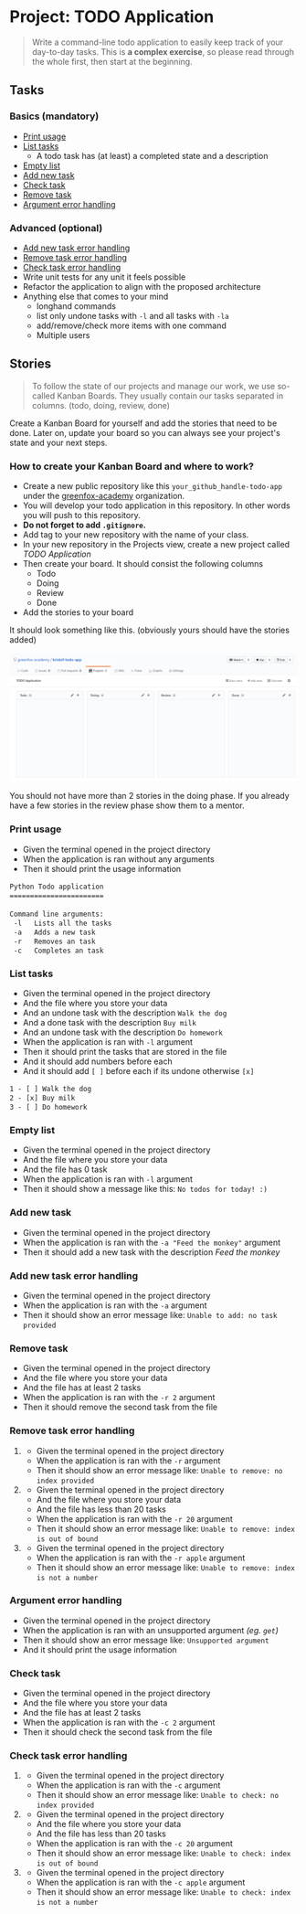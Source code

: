 # Project: TODO Application

> Write a command-line todo application to easily keep track of your day-to-day tasks.
> This is **a complex exercise**, so please read through the whole first, then start at the beginning.

## Tasks
### Basics (mandatory)

 - [Print usage](#print-usage)
 - [List tasks](#list-tasks)
     - A todo task has (at least) a completed state and a description
 - [Empty list](#empty-list)
 - [Add new task](#add-new-task)
 - [Check task](#check-task)
 - [Remove task](#remove-task)
 - [Argument error handling](#argument-error-handling)

### Advanced (optional)

 - [Add new task error handling](#add-new-task-error-handling)
 - [Remove task error handling](#remove-task-error-handling)
 - [Check task error handling](#check-task-error-handling)
 - Write unit tests for any unit it feels possible
 - Refactor the application to align with the proposed architecture
 - Anything else that comes to your mind
     - longhand commands
     - list only undone tasks with `-l` and all tasks with `-la`
     - add/remove/check more items with one command
     - Multiple users

## Stories

> To follow the state of our projects and manage our work, we use so-called Kanban Boards. They usually contain our tasks separated in columns. (todo, doing, review, done)

Create a Kanban Board for yourself and add the stories that need to be done. Later on, update your board so you can always see your project's state and your next steps.

### How to create your Kanban Board and where to work?

 - Create a new public repository like this `your_github_handle-todo-app` under the [greenfox-academy](https://github.com/greenfox-academy/) organization.
 - You will develop your todo application in this repository. In other words you will push to this repository.
 - **Do not forget to add `.gitignore`.**
 - Add tag to your new repository with the name of your class.
 - In your new repository in the Projects view, create a new project called *TODO Application*
 - Then create your board. It should consist the following columns
     - Todo
     - Doing
     - Review
     - Done
 - Add the stories to your board

It should look something like this. (obviously yours should have the stories added)

![Github Kanban Board](assets/kanban_board.png)

You should not have more than 2 stories in the doing phase. If you already have a few stories in the review phase show them to a mentor.

### Print usage

 - Given the terminal opened in the project directory
 - When the application is ran without any arguments
 - Then it should print the usage information

```
Python Todo application
=======================

Command line arguments:
 -l   Lists all the tasks
 -a   Adds a new task
 -r   Removes an task
 -c   Completes an task
```

### List tasks

 - Given the terminal opened in the project directory
 - And the file where you store your data
 - And an undone task with the description `Walk the dog`
 - And a done task with the description `Buy milk`
 - And an undone task with the description `Do homework`
 - When the application is ran with `-l` argument
 - Then it should print the tasks that are stored in the file
 - And it should add numbers before each
 - And it should add `[ ]` before each if its undone otherwise `[x]`

```
1 - [ ] Walk the dog
2 - [x] Buy milk
3 - [ ] Do homework
```

### Empty list

 - Given the terminal opened in the project directory
 - And the file where you store your data
 - And the file has 0 task
 - When the application is ran with `-l` argument
 - Then it should show a message like this: `No todos for today! :)`

### Add new task

 - Given the terminal opened in the project directory
 - When the application is ran with the `-a "Feed the monkey"` argument
 - Then it should add a new task with the description *Feed the monkey*

### Add new task error handling

 - Given the terminal opened in the project directory
 - When the application is ran with the `-a` argument
 - Then it should show an error message like: `Unable to add: no task provided`

### Remove task

 - Given the terminal opened in the project directory
 - And the file where you store your data
 - And the file has at least 2 tasks
 - When the application is ran with the `-r 2` argument
 - Then it should remove the second task from the file

### Remove task error handling

 1.
     - Given the terminal opened in the project directory
     - When the application is ran with the `-r` argument
     - Then it should show an error message like: `Unable to remove: no index provided`
 2.
     - Given the terminal opened in the project directory
     - And the file where you store your data
     - And the file has less than 20 tasks
     - When the application is ran with the `-r 20` argument
     - Then it should show an error message like: `Unable to remove: index is out of bound`
 3.
     - Given the terminal opened in the project directory
     - When the application is ran with the `-r apple` argument
     - Then it should show an error message like: `Unable to remove: index is not a number`

### Argument error handling

 - Given the terminal opened in the project directory
 - When the application is ran with an unsupported argument *(eg. `get`)*
 - Then it should show an error message like: `Unsupported argument`
 - And it should print the usage information

### Check task

 - Given the terminal opened in the project directory
 - And the file where you store your data
 - And the file has at least 2 tasks
 - When the application is ran with the `-c 2` argument
 - Then it should check the second task from the file

### Check task error handling

 1.
     - Given the terminal opened in the project directory
     - When the application is ran with the `-c` argument
     - Then it should show an error message like: `Unable to check: no index provided`
 2.
     - Given the terminal opened in the project directory
     - And the file where you store your data
     - And the file has less than 20 tasks
     - When the application is ran with the `-c 20` argument
     - Then it should show an error message like: `Unable to check: index is out of bound`

 3.
     - Given the terminal opened in the project directory
     - When the application is ran with the `-c apple` argument
     - Then it should show an error message like: `Unable to check: index is not a number`
